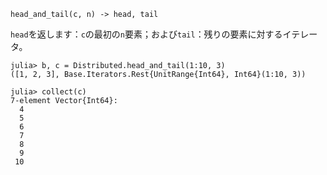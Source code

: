 ```
head_and_tail(c, n) -> head, tail
```

`head`を返します：`c`の最初の`n`要素；および`tail`：残りの要素に対するイテレータ。

```jldoctest
julia> b, c = Distributed.head_and_tail(1:10, 3)
([1, 2, 3], Base.Iterators.Rest{UnitRange{Int64}, Int64}(1:10, 3))

julia> collect(c)
7-element Vector{Int64}:
  4
  5
  6
  7
  8
  9
 10
```
